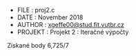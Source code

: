- FILE : 	proj2.c
- DATE : 	November 2018
- AUTHOR :	xgeffe00@stud.fit.vutbr.cz
- PROJEKT :	Projekt 2 : Iteračné výpočty

Získané body 6,725/7